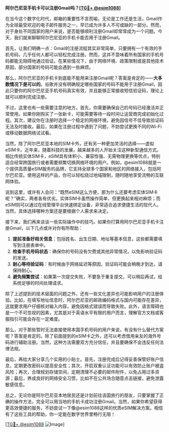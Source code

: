 **阿尔巴尼亚手机卡可以注册Gmail吗？[[TG💪+ @esim1088](https://t.me/s/esim1088)]**

在当今这个数字化时代，邮箱的重要性不言而喻。无论是工作还是生活，Gmail作为全球最受欢迎的电子邮件服务之一，早已成为许多人不可或缺的一部分。然而，对于身处不同国家的用户来说，是否能够顺利注册Gmail却常常成为一个问题。今天，我们就来聊聊阿尔巴尼亚的手机卡能否用于注册Gmail。

首先，让我们明确一点：Gmail的注册流程其实非常简单，只要拥有一个有效的手机号码，几乎任何人都可以轻松完成注册。然而，这并不意味着所有国家的手机号码都能无阻碍地通过验证。在某些情况下，由于网络环境、政策限制或是其他技术原因，部分国家的号码可能会遇到一些麻烦。

那么，阿尔巴尼亚的手机卡到底能不能用来注册Gmail呢？答案是肯定的——**大多数情况下是可以的**。谷歌并没有明确规定哪些国家的号码不能用于注册Gmail，因此只要你的阿尔巴尼亚手机号码真实有效，并且能够正常接收短信验证码，理论上就可以顺利完成注册。

不过，这里也有一些需要注意的地方。首先，你需要确保自己的号码已经激活并正常使用。如果你刚购买了一张新卡，可能需要等待一段时间让运营商完成初始化过程。其次，建议你在注册时选择一个稳定的网络环境，避免因信号不佳导致验证码无法及时接收。最后，如果在注册过程中遇到了问题，不妨尝试更换不同的Wi-Fi或移动数据网络试试看。

当然，除了阿尔巴尼亚本地的SIM卡外，还有另一种更加灵活的选择——虚拟eSIM卡。近年来，随着科技的发展，越来越多的人开始关注这种新型通信方式。相比传统实体SIM卡，eSIM具有体积小、兼容性强、无需物理更换等优点，特别适合经常跨国旅行或者需要频繁切换网络环境的用户。例如，@esim1088就是一个提供高质量eSIM服务的品牌，它支持全球多个国家和地区的网络接入，包括阿尔巴尼亚。使用这样的产品，你可以轻松绕过地域限制，随时随地享受流畅的互联网体验。

说到这里，或许有人会问：“既然eSIM这么方便，那为什么还要考虑实体SIM卡呢？”确实，两者各有优劣。实体SIM卡虽然操作简单，但更换起来相对麻烦；而eSIM则可以通过在线管理平台快速绑定设备，非常适合追求便捷生活的现代人。当然，具体选择哪种方案还是要根据个人需求来决定。

接下来，我们再来谈谈一些实际操作中的技巧。如果你打算用阿尔巴尼亚手机卡注册Gmail，以下几点或许对你有所帮助：

1. **提前准备好相关信息**：包括姓名、出生日期、地址等基本信息，这些都需要填写到注册表单中。
2. **检查手机号码状态**：确保你的号码没有欠费或其他异常情况，以免影响验证码的发送。
3. **耐心等待验证码**：有时候由于网络延迟等原因，验证码可能会稍晚才到达，请保持耐心。
4. **避免频繁尝试**：如果第一次提交失败，不要急于重复提交，可以稍后再试，给系统足够的时间处理请求。

除了上述提到的技术层面的问题之外，还有一些文化差异也可能影响用户的注册体验。比如，在填写地址信息时，阿尔巴尼亚的邮政编码格式与国内可能存在差异，这就要求用户仔细核对输入内容，避免因格式错误而导致失败。此外，语言障碍也是一个不可忽视的因素，尤其是对于英语水平有限的用户而言，理解官方文档或客服指引可能会存在一定难度。

那么，对于那些暂时无法直接使用本国手机号码的用户来说，有没有什么替代方案呢？答案是肯定的。除了前面提到的eSIM卡之外，还可以考虑借用亲友的海外号码进行辅助注册。当然，这种方法需要双方充分信任，并且要确保不会违反任何法律法规。

最后，再给大家分享几个实用的小贴士。首先，注册完成后记得妥善保管好账户信息，定期更改密码以提高安全性；其次，开启双重认证功能可以有效防止账户被盗风险；再次，合理规划存储空间，定期清理不必要的邮件附件，以免占用过多资源；最后，养成良好的网络安全习惯，比如不在公共场合随意点击链接，避免泄露敏感信息。

总之，无论你是阿尔巴尼亚本地居民还是计划前往该国旅行的朋友，只要掌握了正确的操作方法，完全可以用当地的手机卡成功注册Gmail。当然，如果你希望获得更高效便捷的服务，不妨尝试一下像@esim1088这样的优质eSIM解决方案。相信有了这些工具的帮助，你一定能在数字世界里畅行无阻！

[[TG💪+ @esim1088](https://t.me/s/esim1088) ![Image](https://i.postimg.cc/4NQfJmqS/Snipaste-2025-05-13-00-14-12.png)]